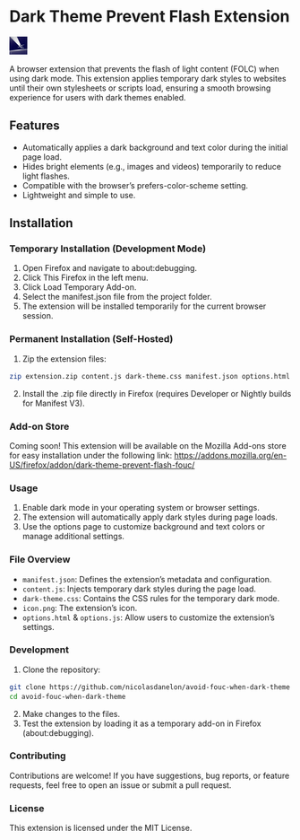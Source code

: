 # Dark Theme Prevent Flash Extension

![Dark Theme Prevent Flash Extension icon](./icon.png)

A browser extension that prevents the flash of light content (FOLC) when using dark mode. This extension applies temporary dark styles to websites until their own stylesheets or scripts load, ensuring a smooth browsing experience for users with dark themes enabled.

## Features

 - Automatically applies a dark background and text color during the initial page load.
 - Hides bright elements (e.g., images and videos) temporarily to reduce light flashes.
 - Compatible with the browser’s prefers-color-scheme setting.
 - Lightweight and simple to use.

## Installation

### Temporary Installation (Development Mode)

1.	Open Firefox and navigate to about:debugging.
2.	Click This Firefox in the left menu.
3.	Click Load Temporary Add-on.
4.	Select the manifest.json file from the project folder.
5.	The extension will be installed temporarily for the current browser session.

### Permanent Installation (Self-Hosted)

1.	Zip the extension files:

```bash
zip extension.zip content.js dark-theme.css manifest.json options.html options.js
```

2.	Install the .zip file directly in Firefox (requires Developer or Nightly builds for Manifest V3).

### Add-on Store

Coming soon! This extension will be available on the Mozilla Add-ons store for easy installation under the following link: https://addons.mozilla.org/en-US/firefox/addon/dark-theme-prevent-flash-fouc/

### Usage

1.	Enable dark mode in your operating system or browser settings.
2.	The extension will automatically apply dark styles during page loads.
3.	Use the options page to customize background and text colors or manage additional settings.

### File Overview

 - `manifest.json`: Defines the extension’s metadata and configuration.
 - `content.js`: Injects temporary dark styles during the page load.
 - `dark-theme.css`: Contains the CSS rules for the temporary dark mode.
 - `icon.png`: The extension’s icon.
 - `options.html` & `options.js`: Allow users to customize the extension’s settings.

### Development

1.	Clone the repository:

```bash
git clone https://github.com/nicolasdanelon/avoid-fouc-when-dark-theme
cd avoid-fouc-when-dark-theme
```

2.	Make changes to the files.
3.	Test the extension by loading it as a temporary add-on in Firefox (about:debugging).

### Contributing

Contributions are welcome! If you have suggestions, bug reports, or feature requests, feel free to open an issue or submit a pull request.

### License

This extension is licensed under the MIT License.
